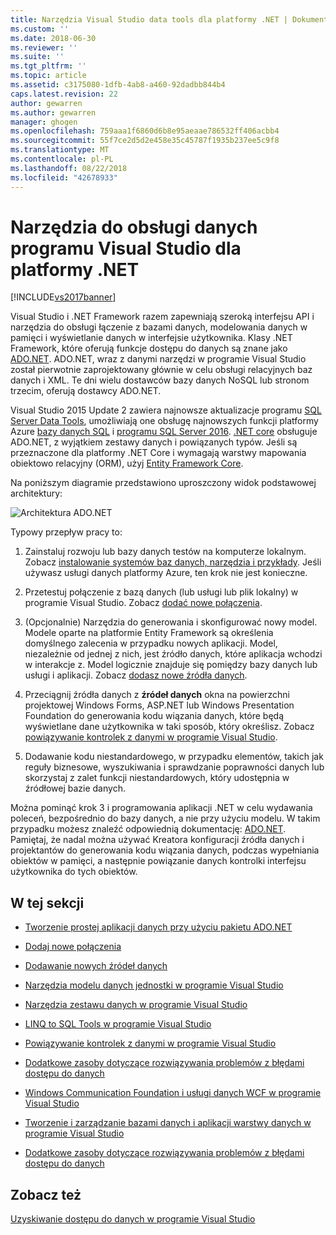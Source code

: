 ```yaml
---
title: Narzędzia Visual Studio data tools dla platformy .NET | Dokumentacja firmy Microsoft
ms.custom: ''
ms.date: 2018-06-30
ms.reviewer: ''
ms.suite: ''
ms.tgt_pltfrm: ''
ms.topic: article
ms.assetid: c3175080-1dfb-4ab8-a460-92dadbb844b4
caps.latest.revision: 22
author: gewarren
ms.author: gewarren
manager: ghogen
ms.openlocfilehash: 759aaa1f6860d6b8e95aeaae786532ff406acbb4
ms.sourcegitcommit: 55f7ce2d5d2e458e35c45787f1935b237ee5c9f8
ms.translationtype: MT
ms.contentlocale: pl-PL
ms.lasthandoff: 08/22/2018
ms.locfileid: "42678933"
---
```

# <a name="visual-studio-data-tools-for-net"></a>Narzędzia do obsługi danych programu Visual Studio dla platformy .NET
[!INCLUDE[vs2017banner](../includes/vs2017banner.md)]

Visual Studio i .NET Framework razem zapewniają szeroką interfejsu API i narzędzia do obsługi łączenie z bazami danych, modelowania danych w pamięci i wyświetlanie danych w interfejsie użytkownika.  Klasy .NET Framework, które oferują funkcje dostępu do danych są znane jako [ADO.NET](https://msdn.microsoft.com/library/e80y5yhx\(v=vs.110\).aspx). ADO.NET, wraz z danymi narzędzi w programie Visual Studio został pierwotnie zaprojektowany głównie w celu obsługi relacyjnych baz danych i XML. Te dni wielu dostawców bazy danych NoSQL lub stronom trzecim, oferują dostawcy ADO.NET.  
  
 Visual Studio 2015 Update 2 zawiera najnowsze aktualizacje programu [SQL Server Data Tools](https://msdn.microsoft.com/library/hh272686\(v=vs.103\).aspx), umożliwiają one obsługę najnowszych funkcji platformy Azure [bazy danych SQL](https://azure.microsoft.com/en-us/services/sql-database/) i [programu SQL Server 2016](https://www.microsoft.com/en-us/server-cloud/products/sql-server-2016/). [.NET core](https://www.dotnetfoundation.org/netcore) obsługuje ADO.NET, z wyjątkiem zestawy danych i powiązanych typów. Jeśli są przeznaczone dla platformy .NET Core i wymagają warstwy mapowania obiektowo relacyjny (ORM), użyj [Entity Framework Core](https://msdn.microsoft.com/data/ef.aspx).  
  
 Na poniższym diagramie przedstawiono uproszczony widok podstawowej architektury:  
  
 ![Architektura ADO.NET](../data-tools/media/raddata-ado-net-architecture-diagram.png "raddata Diagram architektury ADO.NET")  
  
 Typowy przepływ pracy to:  
  
1.  Zainstaluj rozwoju lub bazy danych testów na komputerze lokalnym. Zobacz [instalowanie systemów baz danych, narzędzia i przykłady](../data-tools/installing-database-systems-tools-and-samples.md). Jeśli używasz usługi danych platformy Azure, ten krok nie jest konieczne.  
  
2.  Przetestuj połączenie z bazą danych (lub usługi lub plik lokalny) w programie Visual Studio. Zobacz [dodać nowe połączenia](../data-tools/add-new-connections.md).  
  
3.  (Opcjonalnie) Narzędzia do generowania i skonfigurować nowy model. Modele oparte na platformie Entity Framework są określenia domyślnego zalecenia w przypadku nowych aplikacji. Model, niezależnie od jednej z nich, jest źródło danych, które aplikacja wchodzi w interakcje z. Model logicznie znajduje się pomiędzy bazy danych lub usługi i aplikacji.  Zobacz [dodasz nowe źródła danych](../data-tools/add-new-data-sources.md).  
  
4.  Przeciągnij źródła danych z **źródeł danych** okna na powierzchni projektowej Windows Forms, ASP.NET lub Windows Presentation Foundation do generowania kodu wiązania danych, które będą wyświetlane dane użytkownika w taki sposób, który określisz. Zobacz [powiązywanie kontrolek z danymi w programie Visual Studio](../data-tools/bind-controls-to-data-in-visual-studio.md).  
  
5.  Dodawanie kodu niestandardowego, w przypadku elementów, takich jak reguły biznesowe, wyszukiwania i sprawdzanie poprawności danych lub skorzystaj z zalet funkcji niestandardowych, który udostępnia w źródłowej bazie danych.  
  
 Można pominąć krok 3 i programowania aplikacji .NET w celu wydawania poleceń, bezpośrednio do bazy danych, a nie przy użyciu modelu. W takim przypadku możesz znaleźć odpowiednią dokumentację: [ADO.NET](https://msdn.microsoft.com/library/e80y5yhx\(v=vs.110\).aspx). Pamiętaj, że nadal można używać Kreatora konfiguracji źródła danych i projektantów do generowania kodu wiązania danych, podczas wypełniania obiektów w pamięci, a następnie powiązanie danych kontrolki interfejsu użytkownika do tych obiektów.  
  
## <a name="in-this-section"></a>W tej sekcji  
  
-   [Tworzenie prostej aplikacji danych przy użyciu pakietu ADO.NET](../data-tools/create-a-simple-data-application-by-using-adonet.md)  
  
-   [Dodaj nowe połączenia](../data-tools/add-new-connections.md)  
  
-   [Dodawanie nowych źródeł danych](../data-tools/add-new-data-sources.md)  
  
-   [Narzędzia modelu danych jednostki w programie Visual Studio](../data-tools/entity-data-model-tools-in-visual-studio.md)  
  
-   [Narzędzia zestawu danych w programie Visual Studio](../data-tools/dataset-tools-in-visual-studio.md)  
  
-   [LINQ to SQL Tools w programie Visual Studio](../data-tools/linq-to-sql-tools-in-visual-studio2.md)  
  
-   [Powiązywanie kontrolek z danymi w programie Visual Studio](../data-tools/bind-controls-to-data-in-visual-studio.md)  
  
-   [Dodatkowe zasoby dotyczące rozwiązywania problemów z błędami dostępu do danych](../data-tools/additional-resources-for-troubleshooting-data-access-errors.md)  
  
-   [Windows Communication Foundation i usługi danych WCF w programie Visual Studio](../data-tools/windows-communication-foundation-services-and-wcf-data-services-in-visual-studio.md)  
  
-   [Tworzenie i zarządzanie bazami danych i aplikacji warstwy danych w programie Visual Studio](../data-tools/creating-and-managing-databases-and-data-tier-applications-in-visual-studio.md)  
  
-   [Dodatkowe zasoby dotyczące rozwiązywania problemów z błędami dostępu do danych](../data-tools/additional-resources-for-troubleshooting-data-access-errors.md)  
  
## <a name="see-also"></a>Zobacz też  
 [Uzyskiwanie dostępu do danych w programie Visual Studio](../data-tools/accessing-data-in-visual-studio.md)








